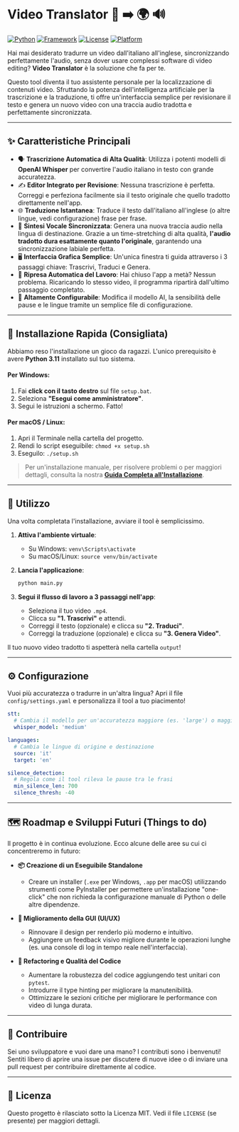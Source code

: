 # Video Translator 🎥 ➡️ 🌍 🔊

[![Python](https://img.shields.io/badge/Python-3.11-blue?logo=python)](https://www.python.org/)
[![Framework](https://img.shields.io/badge/Framework-Kivy-purple.svg)](https://kivy.org/)
[![License](https://img.shields.io/badge/License-MIT-green.svg)](https://opensource.org/licenses/MIT)
[![Platform](https://img.shields.io/badge/Platform-Windows%20%7C%20macOS%20%7C%20Linux-lightgrey.svg)](base_doc.html)

Hai mai desiderato tradurre un video dall'italiano all'inglese, sincronizzando perfettamente l'audio, senza dover usare complessi software di video editing? **Video Translator** è la soluzione che fa per te.

Questo tool diventa il tuo assistente personale per la localizzazione di contenuti video. Sfruttando la potenza dell'intelligenza artificiale per la trascrizione e la traduzione, ti offre un'interfaccia semplice per revisionare il testo e genera un nuovo video con una traccia audio tradotta e perfettamente sincronizzata.


---

## ✨ Caratteristiche Principali

*   🗣️ **Trascrizione Automatica di Alta Qualità**: Utilizza i potenti modelli di **OpenAI Whisper** per convertire l'audio italiano in testo con grande accuratezza.
*   ✍️ **Editor Integrato per Revisione**: Nessuna trascrizione è perfetta. Correggi e perfeziona facilmente sia il testo originale che quello tradotto direttamente nell'app.
*   🌐 **Traduzione Istantanea**: Traduce il testo dall'italiano all'inglese (o altre lingue, vedi configurazione) frase per frase.
*   🎤 **Sintesi Vocale Sincronizzata**: Genera una nuova traccia audio nella lingua di destinazione. Grazie a un time-stretching di alta qualità, **l'audio tradotto dura esattamente quanto l'originale**, garantendo una sincronizzazione labiale perfetta.
*   🖥️ **Interfaccia Grafica Semplice**: Un'unica finestra ti guida attraverso i 3 passaggi chiave: Trascrivi, Traduci e Genera.
*   💾 **Ripresa Automatica del Lavoro**: Hai chiuso l'app a metà? Nessun problema. Ricaricando lo stesso video, il programma ripartirà dall'ultimo passaggio completato.
*   🔧 **Altamente Configurabile**: Modifica il modello AI, la sensibilità delle pause e le lingue tramite un semplice file di configurazione.

---

## 🚀 Installazione Rapida (Consigliata)

Abbiamo reso l'installazione un gioco da ragazzi. L'unico prerequisito è avere **Python 3.11** installato sul tuo sistema.

#### Per Windows:
1.  Fai **click con il tasto destro** sul file `setup.bat`.
2.  Seleziona **"Esegui come amministratore"**.
3.  Segui le istruzioni a schermo. Fatto!

#### Per macOS / Linux:
1.  Apri il Terminale nella cartella del progetto.
2.  Rendi lo script eseguibile: `chmod +x setup.sh`
3.  Eseguilo: `./setup.sh`

> Per un'installazione manuale, per risolvere problemi o per maggiori dettagli, consulta la nostra **[Guida Completa all'Installazione](advanced_doc.html)**.

---

## 🎯 Utilizzo

Una volta completata l'installazione, avviare il tool è semplicissimo.

1.  **Attiva l'ambiente virtuale**:
    *   Su Windows: `venv\Scripts\activate`
    *   Su macOS/Linux: `source venv/bin/activate`

2.  **Lancia l'applicazione**:
    ```bash
    python main.py
    ```
3.  **Segui il flusso di lavoro a 3 passaggi nell'app**:
    *   Seleziona il tuo video `.mp4`.
    *   Clicca su **"1. Trascrivi"** e attendi.
    *   Correggi il testo (opzionale) e clicca su **"2. Traduci"**.
    *   Correggi la traduzione (opzionale) e clicca su **"3. Genera Video"**.

Il tuo nuovo video tradotto ti aspetterà nella cartella `output`!

---

## ⚙️ Configurazione

Vuoi più accuratezza o tradurre in un'altra lingua? Apri il file `config/settings.yaml` e personalizza il tool a tuo piacimento!

```yaml
stt:
  # Cambia il modello per un'accuratezza maggiore (es. 'large') o maggiore velocità (es. 'base')
  whisper_model: 'medium'

languages:
  # Cambia le lingue di origine e destinazione
  source: 'it'
  target: 'en'

silence_detection:
  # Regola come il tool rileva le pause tra le frasi
  min_silence_len: 700
  silence_thresh: -40
```

---

## 🗺️ Roadmap e Sviluppi Futuri (Things to do)

Il progetto è in continua evoluzione. Ecco alcune delle aree su cui ci concentreremo in futuro:

*   **📦 Creazione di un Eseguibile Standalone**
    *   Creare un installer (`.exe` per Windows, `.app` per macOS) utilizzando strumenti come PyInstaller per permettere un'installazione "one-click" che non richieda la configurazione manuale di Python o delle altre dipendenze.

*   **🎨 Miglioramento della GUI (UI/UX)**
    *   Rinnovare il design per renderlo più moderno e intuitivo.
    *   Aggiungere un feedback visivo migliore durante le operazioni lunghe (es. una console di log in tempo reale nell'interfaccia).

*   **🧹 Refactoring e Qualità del Codice**
    *   Aumentare la robustezza del codice aggiungendo test unitari con `pytest`.
    *   Introdurre il type hinting per migliorare la manutenibilità.
    *   Ottimizzare le sezioni critiche per migliorare le performance con video di lunga durata.

---

## 🤝 Contribuire

Sei uno sviluppatore e vuoi dare una mano? I contributi sono i benvenuti! Sentiti libero di aprire una issue per discutere di nuove idee o di inviare una pull request per contribuire direttamente al codice.

---

## 📜 Licenza

Questo progetto è rilasciato sotto la Licenza MIT. Vedi il file `LICENSE` (se presente) per maggiori dettagli.
